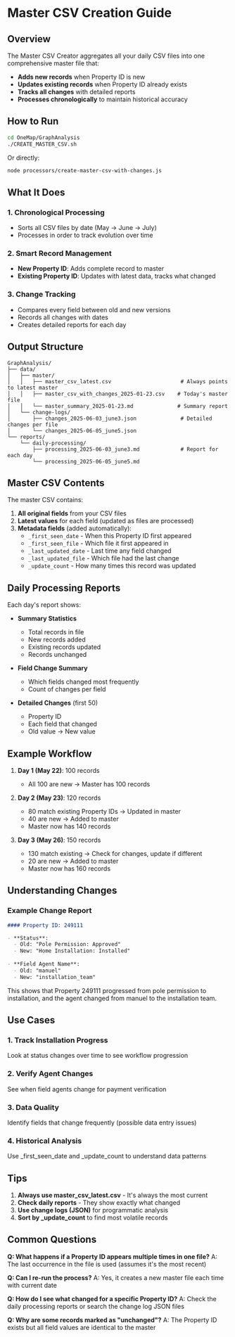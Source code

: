 # Master CSV Creation Guide

## Overview

The Master CSV Creator aggregates all your daily CSV files into one comprehensive master file that:
- **Adds new records** when Property ID is new
- **Updates existing records** when Property ID already exists
- **Tracks all changes** with detailed reports
- **Processes chronologically** to maintain historical accuracy

## How to Run

```bash
cd OneMap/GraphAnalysis
./CREATE_MASTER_CSV.sh
```

Or directly:
```bash
node processors/create-master-csv-with-changes.js
```

## What It Does

### 1. **Chronological Processing**
- Sorts all CSV files by date (May → June → July)
- Processes in order to track evolution over time

### 2. **Smart Record Management**
- **New Property ID**: Adds complete record to master
- **Existing Property ID**: Updates with latest data, tracks what changed

### 3. **Change Tracking**
- Compares every field between old and new versions
- Records all changes with dates
- Creates detailed reports for each day

## Output Structure

```
GraphAnalysis/
├── data/
│   ├── master/
│   │   ├── master_csv_latest.csv                      # Always points to latest master
│   │   ├── master_csv_with_changes_2025-01-23.csv    # Today's master file
│   │   └── master_summary_2025-01-23.md              # Summary report
│   └── change-logs/
│       ├── changes_2025-06-03_june3.json              # Detailed changes per file
│       └── changes_2025-06-05_june5.json
└── reports/
    └── daily-processing/
        ├── processing_2025-06-03_june3.md             # Report for each day
        └── processing_2025-06-05_june5.md
```

## Master CSV Contents

The master CSV contains:
1. **All original fields** from your CSV files
2. **Latest values** for each field (updated as files are processed)
3. **Metadata fields** (added automatically):
   - `_first_seen_date` - When this Property ID first appeared
   - `_first_seen_file` - Which file it first appeared in
   - `_last_updated_date` - Last time any field changed
   - `_last_updated_file` - Which file had the last change
   - `_update_count` - How many times this record was updated

## Daily Processing Reports

Each day's report shows:
- **Summary Statistics**
  - Total records in file
  - New records added
  - Existing records updated
  - Records unchanged
  
- **Field Change Summary**
  - Which fields changed most frequently
  - Count of changes per field

- **Detailed Changes** (first 50)
  - Property ID
  - Each field that changed
  - Old value → New value

## Example Workflow

1. **Day 1 (May 22)**: 100 records
   - All 100 are new → Master has 100 records
   
2. **Day 2 (May 23)**: 120 records
   - 80 match existing Property IDs → Updated in master
   - 40 are new → Added to master
   - Master now has 140 records
   
3. **Day 3 (May 26)**: 150 records
   - 130 match existing → Check for changes, update if different
   - 20 are new → Added to master
   - Master now has 160 records

## Understanding Changes

### Example Change Report
```markdown
#### Property ID: 249111

- **Status**:
  - Old: "Pole Permission: Approved"
  - New: "Home Installation: Installed"
  
- **Field Agent Name**:
  - Old: "manuel"
  - New: "installation_team"
```

This shows that Property 249111 progressed from pole permission to installation, and the agent changed from manuel to the installation team.

## Use Cases

### 1. **Track Installation Progress**
Look at status changes over time to see workflow progression

### 2. **Verify Agent Changes**
See when field agents change for payment verification

### 3. **Data Quality**
Identify fields that change frequently (possible data entry issues)

### 4. **Historical Analysis**
Use _first_seen_date and _update_count to understand data patterns

## Tips

1. **Always use master_csv_latest.csv** - It's always the most current
2. **Check daily reports** - They show exactly what changed
3. **Use change logs (JSON)** for programmatic analysis
4. **Sort by _update_count** to find most volatile records

## Common Questions

**Q: What happens if a Property ID appears multiple times in one file?**
A: The last occurrence in the file is used (assumes it's the most recent)

**Q: Can I re-run the process?**
A: Yes, it creates a new master file each time with current date

**Q: How do I see what changed for a specific Property ID?**
A: Check the daily processing reports or search the change log JSON files

**Q: Why are some records marked as "unchanged"?**
A: The Property ID exists but all field values are identical to the master
